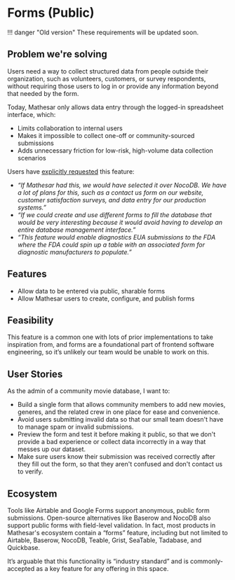 # Forms (Public)

!!! danger "Old version"
	These requirements will be updated soon.

## Problem we're solving

Users need a way to collect structured data from people outside their organization, such as volunteers, customers, or survey respondents, without requiring those users to log in or provide any information beyond that needed by the form. 

Today, Mathesar only allows data entry through the logged-in spreadsheet interface, which:

* Limits collaboration to internal users  
* Makes it impossible to collect one-off or community-sourced submissions  
* Adds unnecessary friction for low-risk, high-volume data collection scenarios

Users have [explicitly requested](https://github.com/mathesar-foundation/mathesar/discussions/2264) this feature:

* *“If Mathesar had this, we would have selected it over NocoDB. We have a lot of plans for this, such as a contact us form on our website, customer satisfaction surveys, and data entry for our production systems.”*  
* *“If we could create and use different forms to fill the database that would be very interesting because it would avoid having to develop an entire database management interface.”*  
* *“This feature would enable diagnostics EUA submissions to the FDA where the FDA could spin up a table with an associated form for diagnostic manufacturers to populate.”*

## Features

* Allow data to be entered via public, sharable forms  
* Allow Mathesar users to create, configure, and publish forms

## Feasibility

This feature is a common one with lots of prior implementations to take inspiration from, and forms are a foundational part of frontend software engineering, so it’s unlikely our team would be unable to work on this. 

## User Stories

As the admin of a community movie database, I want to:

* Build a single form that allows community members to add new movies, generes, and the related crew in one place for ease and convenience.  
* Avoid users submitting invalid data so that our small team doesn't have to manage spam or invalid submissions.  
* Preview the form and test it before making it public, so that we don't provide a bad experience or collect data incorrectly in a way that messes up our dataset.  
* Make sure users know their submission was received correctly after they fill out the form, so that they aren't confused and don't contact us to verify.

## Ecosystem

Tools like Airtable and Google Forms support anonymous, public form submissions. Open-source alternatives like Baserow and NocoDB also support public forms with field-level validation. In fact, most products in Mathesar's ecosystem contain a “forms” feature, including but not limited to Airtable, Baserow, NocoDB, Teable, Grist, SeaTable, Tadabase, and Quickbase.

It’s arguable that this functionality is “industry standard” and is commonly-accepted as a key feature for any offering in this space.